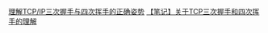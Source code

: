 [理解TCP/IP三次握手与四次挥手的正确姿势](https://www.cnblogs.com/lms0755/p/9053119.html)
[【笔记】关于TCP三次握手和四次挥手的理解](https://www.cnblogs.com/pengyusong/p/5781059.html)